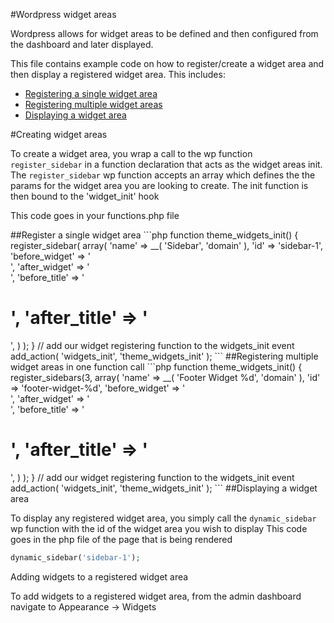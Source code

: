 #Wordpress widget areas

Wordpress allows for widget areas to be defined and then configured from the dashboard and later displayed.

This file contains example code on how to register/create a widget area and then display a registered widget area.
This includes:
- [Registering a single widget area](#register-single)
- [Registering multiple widget areas](#register-multiple)
- [Displaying a widget area](#display)


#Creating widget areas

To create a widget area, you wrap a call to the wp function `register_sidebar` in a function declaration
that acts as the widget areas init. The `register_sidebar` wp function accepts an array which defines the
the params for the widget area you are looking to create. The init function is then bound to the 'widget_init'
hook 

This code goes in your functions.php file

<a name="register-single"/>
##Register a single widget area
```php
function theme_widgets_init() {
	register_sidebar( array(
		'name'          => __( 'Sidebar', 'domain' ),
		'id'            => 'sidebar-1',
		'before_widget' => '<aside id="%1$s" class="widget %2$s">',
		'after_widget'  => '</aside>',
		'before_title'  => '<h1 class="widget-title">',
		'after_title'   => '</h1>',
	) );
}
// add our widget registering function to the widgets_init event
add_action( 'widgets_init', 'theme_widgets_init' );
```
<a name="register-multiple"/>
##Registering multiple widget areas in one function call
```php
function theme_widgets_init() {
	register_sidebars(3, array(
		'name'          => __( 'Footer Widget %d', 'domain' ),
		'id'            => 'footer-widget-%d',
		'before_widget' => '<aside id="%1$s" class="widget %2$s">',
		'after_widget'  => '</aside>',
		'before_title'  => '<h1 class="widget-title">',
		'after_title'   => '</h1>',
	) );
}
// add our widget registering function to the widgets_init event
add_action( 'widgets_init', 'theme_widgets_init' );
```
<a name="display"/>
##Displaying a widget area

To display any registered widget area, you simply call the `dynamic_sidebar`
wp function with the id of the widget area you wish to display
This code goes in the php file of the page that is being rendered

```php
dynamic_sidebar('sidebar-1');
```

Adding widgets to a registered widget area

To add widgets to a registered widget area, from the admin dashboard navigate to Appearance -> Widgets






